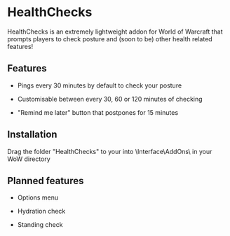 # HealthChecks
HealthChecks is an extremely lightweight addon for World of Warcraft that prompts players to check posture and (soon to be) other health related features!

## Features
- Pings every 30 minutes by default to check your posture 

- Customisable between every 30, 60 or 120 minutes of checking

- "Remind me later" button that postpones for 15 minutes

## Installation
Drag the folder "HealthChecks" to your into \Interface\AddOns\ in your WoW directory

## Planned features
- Options menu

- Hydration check

- Standing check
